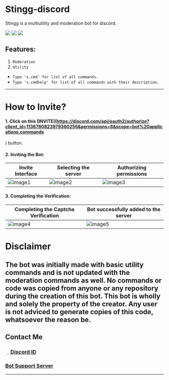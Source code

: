 # Stingg-discord

Stingg is a multiutility and moderation bot for discord.

![](https://img.shields.io/github/watchers/developer1029/dragon?style=social) ![](https://img.shields.io/github/stars/developer1029/dragon?style=social) ![](https://img.shields.io/github/forks/developer1029/dragon?style=social)
## Features:

1. `Moderation`
2. `Utility`
- `Type 's.cmd' for list of all commands.`
- `Type 's.cmdhelp' for list of all commands with their description.`

 ------------- 

# How to Invite?

#### 1. Click on this [INVITE](https://discord.com/api/oauth2/authorize?client_id=1136780823979360256&permissions=8&scope=bot%20applications.commands
) button.

#### 2. Inviting the Bot:
| Invite Interface | Selecting the server | Authorizing permissions |
| ------------- | ------------- | ------------- |
| ![image1](https://media.discordapp.net/attachments/699467108836311112/844878119391199242/Screenshot_3.png) | ![image2](https://media.discordapp.net/attachments/699467108836311112/844878125800488980/Screenshot_4.png) | ![image3](https://media.discordapp.net/attachments/699467108836311112/844878126487568395/Screenshot_6.png?width=283&height=426) |

#### 3. Completing the Verification:
| Completing the Captcha Verification | Bot successfully added to the server |
| ------------- | ------------- |
| ![image4](https://media.discordapp.net/attachments/699467108836311112/844878129298014208/Screenshot_7.png) | ![image5](https://media.discordapp.net/attachments/699467108836311112/844878132413595668/Screenshot_8.png) |

# Disclaimer

## The bot was initially made with basic utility commands and is not updated with the moderation commands as well. No commands or code was copied from anyone or any repository during the creation of this bot. This bot is wholly and solely the property of the creator. Any user is not adviced to generate copies of this code, whatsoever the reason be.

## Contact Me

### ﹒[Discord ID](https://discord.com/users/527489750815342625)
### [Bot Support Server](https://discord.gg/y2e5WAa4yB)
-------------------

